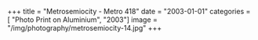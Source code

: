 +++
title = "Metrosemiocity - Metro 418"
date = "2003-01-01"
categories = [ "Photo Print on Aluminium", "2003"]
image = "/img/photography/metrosemiocity-14.jpg"
+++

